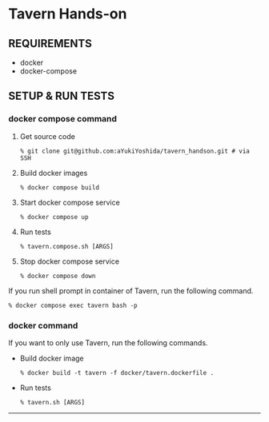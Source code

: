 # Tavern Hands-on

## REQUIREMENTS

- docker
- docker-compose

## SETUP & RUN TESTS

### docker compose command

1. Get source code

    ```shell
    % git clone git@github.com:aYukiYoshida/tavern_handson.git # via SSH
    ```

1. Build docker images

    ```shell
    % docker compose build
    ```

1. Start docker compose service

    ```shell
    % docker compose up
    ```

1. Run tests

    ```shell
    % tavern.compose.sh [ARGS]
    ```

1. Stop docker compose service

    ```shell
    % docker compose down
    ```

If you run shell prompt in container of Tavern, run the following command.  

```shell
% docker compose exec tavern bash -p
```

### docker command

If you want to only use Tavern, run the following commands.  

- Build docker image

    ```shell
    % docker build -t tavern -f docker/tavern.dockerfile .
    ```

- Run tests

    ```shell
    % tavern.sh [ARGS]
    ```

---
